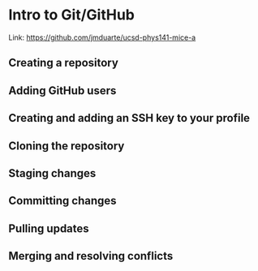 # Intro to Git/GitHub

Link: https://github.com/jmduarte/ucsd-phys141-mice-a

## Creating a repository

## Adding GitHub users

## Creating and adding an SSH key to your profile

## Cloning the repository

## Staging changes

## Committing changes

## Pulling updates

## Merging and resolving conflicts
